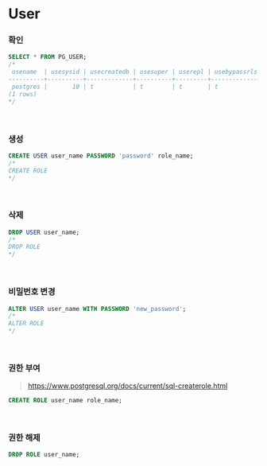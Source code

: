 User
===

### 확인
```sql
SELECT * FROM PG_USER;
/*
 usename  | usesysid | usecreatedb | usesuper | userepl | usebypassrls |  passwd  | valuntil | useconfig
----------+----------+-------------+----------+---------+--------------+----------+----------+-----------
 postgres |       10 | t           | t        | t       | t            | ******** |          |
(1 rows)
*/
```

<br>

### 생성
```sql
CREATE USER user_name PASSWORD 'password' role_name;
/*
CREATE ROLE
*/
```

<br>

### 삭제
```sql
DROP USER user_name;
/*
DROP ROLE
*/
```

<br>

### 비밀번호 변경
```sql
ALTER USER user_name WITH PASSWORD 'new_password';
/*
ALTER ROLE
*/
```

<br>

### 권한 부여
>https://www.postgresql.org/docs/current/sql-createrole.html
```sql
CREATE ROLE user_name role_name;
```

<br>

### 권한 해제
```sql
DROP ROLE user_name;
```

<br>
